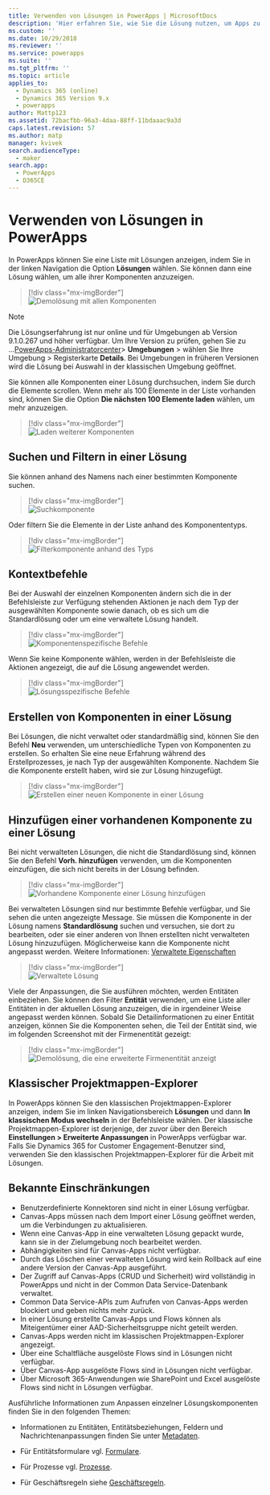 ```yaml
---
title: Verwenden von Lösungen in PowerApps | MicrosoftDocs
description: 'Hier erfahren Sie, wie Sie die Lösung nutzen, um Apps zu erstellen oder anzupassen'
ms.custom: ''
ms.date: 10/29/2018
ms.reviewer: ''
ms.service: powerapps
ms.suite: ''
ms.tgt_pltfrm: ''
ms.topic: article
applies_to:
  - Dynamics 365 (online)
  - Dynamics 365 Version 9.x
  - powerapps
author: Mattp123
ms.assetid: 72bacfbb-96a3-4daa-88ff-11bdaaac9a3d
caps.latest.revision: 57
ms.author: matp
manager: kvivek
search.audienceType:
  - maker
search.app:
  - PowerApps
  - D365CE
---
```

# <a name="use-solutions-in-powerapps"></a>Verwenden von Lösungen in PowerApps

 In PowerApps können Sie eine Liste mit Lösungen anzeigen, indem Sie in der linken Navigation die Option **Lösungen** wählen. Sie können dann eine Lösung wählen, um alle ihrer Komponenten anzuzeigen. 
 
> [!div class="mx-imgBorder"]  
> ![Demolösung mit allen Komponenten](media/solution-all-items-list.PNG "Demolösung mit allen Komponenten")  
 
> [!NOTE]
>  Die Lösungserfahrung ist nur online und für Umgebungen ab Version 9.1.0.267 und höher verfügbar. Um Ihre Version zu prüfen, gehen Sie zu ...[PowerApps-Administratorcenter](https://admin.powerapps.com/)> **Umgebungen** > wählen Sie Ihre Umgebung > Registerkarte **Details**. Bei Umgebungen in früheren Versionen wird die Lösung bei Auswahl in der klassischen Umgebung geöffnet.  
 
 Sie können alle Komponenten einer Lösung durchsuchen, indem Sie durch die Elemente scrollen. Wenn mehr als 100 Elemente in der Liste vorhanden sind, können Sie die Option **Die nächsten 100 Elemente laden** wählen, um mehr anzuzeigen. 
 
> [!div class="mx-imgBorder"]  
> ![Laden weiterer Komponenten](media/load-more.PNG "Laden weiterer Komponenten")  

 ## <a name="search-and-filter-in-a-solution"></a>Suchen und Filtern in einer Lösung
 
 Sie können anhand des Namens nach einer bestimmten Komponente suchen. 
 
> [!div class="mx-imgBorder"]  
> ![Suchkomponente](media/solution-search-box.png "Suchkomponente")  
 
 Oder filtern Sie die Elemente in der Liste anhand des Komponententyps.
  
> [!div class="mx-imgBorder"]  
> ![Filterkomponente anhand des Typs](media/solution-filter.PNG "Filterkomponente anhand des Typs")  
 
 ## <a name="contextual-commands"></a>Kontextbefehle
 
 Bei der Auswahl der einzelnen Komponenten ändern sich die in der Befehlsleiste zur Verfügung stehenden Aktionen je nach dem Typ der ausgewählten Komponente sowie danach, ob es sich um die Standardlösung oder um eine verwaltete Lösung handelt. 
 
> [!div class="mx-imgBorder"]  
> ![Komponentenspezifische Befehle](media/component-commands.png "Komponentenspezifische Befehle")  
 
 Wenn Sie keine Komponente wählen, werden in der Befehlsleiste die Aktionen angezeigt, die auf die Lösung angewendet werden. 
 
> [!div class="mx-imgBorder"]  
> ![Lösungsspezifische Befehle](media/solution-commands.PNG "Lösungsspezifische Befehle")  
 
 ## <a name="create-components-in-a-solution"></a>Erstellen von Komponenten in einer Lösung
 Bei Lösungen, die nicht verwaltet oder standardmäßig sind, können Sie den Befehl **Neu** verwenden, um unterschiedliche Typen von Komponenten zu erstellen. So erhalten Sie eine neue Erfahrung während des Erstellprozesses, je nach Typ der ausgewählten Komponente. Nachdem Sie die Komponente erstellt haben, wird sie zur Lösung hinzugefügt. 
 
> [!div class="mx-imgBorder"]  
> ![Erstellen einer neuen Komponente in einer Lösung](media/solution-new-component.PNG "Erstellen einer neuen Komponente in einer Lösung")  
 
 ## <a name="add-an-existing-component-to-a-solution"></a>Hinzufügen einer vorhandenen Komponente zu einer Lösung
 
 Bei nicht verwalteten Lösungen, die nicht die Standardlösung sind, können Sie den Befehl **Vorh. hinzufügen** verwenden, um die Komponenten einzufügen, die sich nicht bereits in der Lösung befinden.  
 
> [!div class="mx-imgBorder"]  
> ![Vorhandene Komponente einer Lösung hinzufügen](media/solution-add-existing-component.PNG "Vorhandene Komponente einer Lösung hinzufügen")  
  
 Bei verwalteten Lösungen sind nur bestimmte Befehle verfügbar, und Sie sehen die unten angezeigte Message. Sie müssen die Komponente in der Lösung namens **Standardlösung** suchen und versuchen, sie dort zu bearbeiten, oder sie einer anderen von Ihnen erstellten nicht verwalteten Lösung hinzuzufügen. Möglicherweise kann die Komponente nicht angepasst werden. Weitere Informationen: [Verwaltete Eigenschaften](solutions-overview.md#managed-properties)

> [!div class="mx-imgBorder"]  
> ![Verwaltete Lösung](media/managed-solution.PNG "Verwaltete Lösung")  

 Viele der Anpassungen, die Sie ausführen möchten, werden Entitäten einbeziehen. Sie können den Filter **Entität** verwenden, um eine Liste aller Entitäten in der aktuellen Lösung anzuzeigen, die in irgendeiner Weise angepasst werden können. Sobald Sie Detailinformationen zu einer Entität anzeigen, können Sie die Komponenten sehen, die Teil der Entität sind, wie im folgenden Screenshot mit der Firmenentität gezeigt: 
   
> [!div class="mx-imgBorder"]  
> ![Demolösung, die eine erweiterte Firmenentität anzeigt](media/solution-entity-account.png "Demolösung, die eine erweiterte Firmenentität anzeigt")  

## <a name="classic-solution-explorer"></a>Klassischer Projektmappen-Explorer

In PowerApps können Sie den klassischen Projektmappen-Explorer anzeigen, indem Sie im linken Navigationsbereich **Lösungen** und dann **In klassischen Modus wechseln** in der Befehlsleiste wählen. Der klassische Projektmappen-Explorer ist derjenige, der zuvor über den Bereich **Einstellungen > Erweiterte Anpassungen** in PowerApps verfügbar war. Falls Sie Dynamics 365 for Customer Engagement-Benutzer sind, verwenden Sie den klassischen Projektmappen-Explorer für die Arbeit mit Lösungen.  

## <a name="known-limitations"></a>Bekannte Einschränkungen

- Benutzerdefinierte Konnektoren sind nicht in einer Lösung verfügbar.
- Canvas-Apps müssen nach dem Import einer Lösung geöffnet werden, um die Verbindungen zu aktualisieren.
- Wenn eine Canvas-App in eine verwalteten Lösung gepackt wurde, kann sie in der Zielumgebung noch bearbeitet werden.
- Abhängigkeiten sind für Canvas-Apps nicht verfügbar.
- Durch das Löschen einer verwalteten Lösung wird kein Rollback auf eine andere Version der Canvas-App ausgeführt. 
-   Der Zugriff auf Canvas-Apps (CRUD und Sicherheit) wird vollständig in PowerApps und nicht in der Common Data Service-Datenbank verwaltet.
-   Common Data Service-APIs zum Aufrufen von Canvas-Apps werden blockiert und geben nichts mehr zurück. 
-   In einer Lösung erstellte Canvas-Apps und Flows können als Miteigentümer einer AAD-Sicherheitsgruppe nicht geteilt werden.
-   Canvas-Apps werden nicht im klassischen Projektmappen-Explorer angezeigt.
- Über eine Schaltfläche ausgelöste Flows sind in Lösungen nicht verfügbar.
- Über Canvas-App ausgelöste Flows sind in Lösungen nicht verfügbar.
- Über Microsoft 365-Anwendungen wie SharePoint und Excel ausgelöste Flows sind nicht in Lösungen verfügbar.

 Ausführliche Informationen zum Anpassen einzelner Lösungskomponenten finden Sie in den folgenden Themen:  
  
-   Informationen zu Entitäten, Entitätsbeziehungen, Feldern und Nachrichtenanpassungen finden Sie unter [Metadaten](create-edit-metadata.md).  
  
-   Für Entitätsformulare vgl. [Formulare](../model-driven-apps/create-design-forms.md).  
  
-   Für Prozesse vgl. [Prozesse](../model-driven-apps/guide-staff-through-common-tasks-processes.md).  
  
-   Für Geschäftsregeln siehe [Geschäftsregeln](../model-driven-apps/create-business-rules-recommendations-apply-logic-form.md).  
